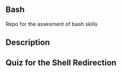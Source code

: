  ## Bash 
Repo for the assesment of bash skills 
## Description 
## Quiz for the Shell Redirection 
